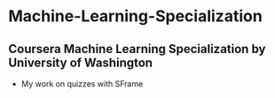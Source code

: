 # Machine-Learning-Specialization

## Coursera Machine Learning Specialization by University of Washington

- My work on quizzes with SFrame
